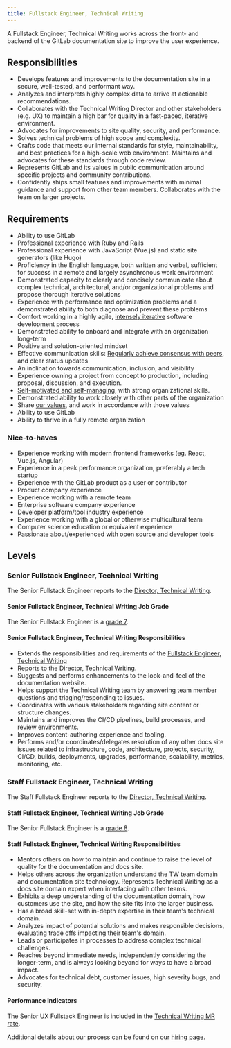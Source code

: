 ```yaml
---
title: Fullstack Engineer, Technical Writing
---
```


 A Fullstack Engineer, Technical Writing works across the front- and backend of the GitLab documentation site to improve the user experience.

## Responsibilities

- Develops features and improvements to the documentation site in a secure, well-tested, and performant way.
- Analyzes and interprets highly complex data to arrive at actionable recommendations.
- Collaborates with the Technical Writing Director and other stakeholders (e.g. UX) to maintain a high bar for quality in a fast-paced, iterative environment.
- Advocates for improvements to site quality, security, and performance.
- Solves technical problems of high scope and complexity.
- Crafts code that meets our internal standards for style, maintainability, and best practices for a high-scale web environment. Maintains and advocates for these standards through code review.
- Represents GitLab and its values in public communication around specific projects and community contributions.
- Confidently ships small features and improvements with minimal guidance and support from other team members. Collaborates with the team on larger projects.

## Requirements

- Ability to use GitLab
- Professional experience with Ruby and Rails
- Professional experience with JavaScript (Vue.js) and static site generators (like Hugo)
- Proficiency in the English language, both written and verbal, sufficient for success in a remote and largely asynchronous work environment
- Demonstrated capacity to clearly and concisely communicate about complex technical, architectural, and/or organizational problems and propose thorough iterative solutions
- Experience with performance and optimization problems and a demonstrated ability to both diagnose and prevent these problems
- Comfort working in a highly agile, [intensely iterative](/handbook/values/#iteration) software development process
- Demonstrated ability to onboard and integrate with an organization long-term
- Positive and solution-oriented mindset
- Effective communication skills: [Regularly achieve consensus with peers](/handbook/values/#collaboration), and clear status updates
- An inclination towards communication, inclusion, and visibility
- Experience owning a project from concept to production, including proposal, discussion, and execution.
- [Self-motivated and self-managing](/handbook/values/#efficiency), with strong organizational skills.
- Demonstrated ability to work closely with other parts of the organization
- Share [our values](/handbook/values/), and work in accordance with those values
- Ability to use GitLab
- Ability to thrive in a fully remote organization

### Nice-to-haves

- Experience working with modern frontend frameworks (eg. React, Vue.js, Angular)
- Experience in a peak performance organization, preferably a tech startup
- Experience with the GitLab product as a user or contributor
- Product company experience
- Experience working with a remote team
- Enterprise software company experience
- Developer platform/tool industry experience
- Experience working with a global or otherwise multicultural team
- Computer science education or equivalent experience
- Passionate about/experienced with open source and developer tools

## Levels

### Senior Fullstack Engineer, Technical Writing

The Senior Fullstack Engineer reports to the [Director, Technical Writing](/job-families/product/technical-writing-manager/#director-technical-writing).

#### Senior Fullstack Engineer, Technical Writing Job Grade

The Senior Fullstack Engineer is a [grade 7](/handbook/total-rewards/compensation/compensation-calculator/#gitlab-job-grades).

#### Senior Fullstack Engineer, Technical Writing Responsibilities

- Extends the responsibilities and requirements of the [Fullstack Engineer, Technical Writing](/job-families/product/ux-fullstack-engineer/)
- Reports to the Director, Technical Writing.
- Suggests and performs enhancements to the look-and-feel of the documentation website.
- Helps support the Technical Writing team by answering team member questions and triaging/responding to issues.
- Coordinates with various stakeholders regarding site content or structure changes.
- Maintains and improves the CI/CD pipelines, build processes, and review environments.
- Improves content-authoring experience and tooling.
- Performs and/or coordinates/delegates resolution of any other docs site issues related to infrastructure, code, architecture, projects, security, CI/CD, builds, deployments, upgrades, performance, scalability, metrics, monitoring, etc.

### Staff Fullstack Engineer, Technical Writing

The Staff Fullstack Engineer reports to the [Director, Technical Writing](/job-families/product/technical-writing-manager/#director-technical-writing).

#### Staff Fullstack Engineer, Technical Writing Job Grade

The Senior Fullstack Engineer is a [grade 8](/handbook/total-rewards/compensation/compensation-calculator/#gitlab-job-grades).

#### Staff Fullstack Engineer, Technical Writing Responsibilities

- Mentors others on how to maintain and continue to raise the level of quality for the documentation and docs site.
- Helps others across the organization understand the TW team domain and documentation site technology. Represents Technical Writing as a docs site domain expert when interfacing with other teams.
- Exhibits a deep understanding of the documentation domain, how customers use the site, and how the site fits into the larger business.
- Has a broad skill-set with in-depth expertise in their team's technical domain.
- Analyzes impact of potential solutions and makes responsible decisions, evaluating trade offs impacting their team's domain.
- Leads or participates in processes to address complex technical challenges.
- Reaches beyond immediate needs, independently considering the longer-term, and is always looking beyond for ways to have a broad impact.
- Advocates for technical debt, customer issues, high severity bugs, and security.

#### Performance Indicators

The Senior UX Fullstack Engineer is included in the [Technical Writing MR rate](/handbook/product/ux/performance-indicators/#technical-writer-mr-rate).

Additional details about our process can be found on our [hiring page](/handbook/hiring/).
